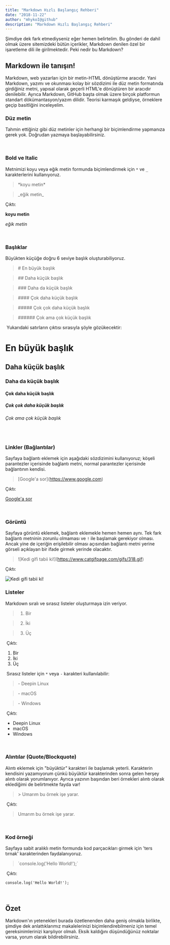 ```yaml
---
title: "Markdown Hızlı Başlangıç Rehberi"
date: "2018-11-22"
author: "mhykoI@github"
description: "Markdown Hızlı Başlangıç Rehberi"
---
```


Şimdiye dek fark etmediyseniz eğer hemen belirtelim. Bu gönderi de dahil olmak üzere sitemizdeki bütün içerikler, Markdown denilen özel bir işaretleme dili ile girilmektedir. Peki nedir bu Markdown?

## Markdown ile tanışın!

Markdown, web yazarları için bir metin-HTML dönüştürme aracıdır. Yani Markdown, yazımı ve okunması kolay bir sözdizimi ile düz metin formatında girdiğiniz metni, yapısal olarak geçerli HTML'e dönüştüren bir aracıdır denilebilir. Ayrıca Markdown, GitHub başta olmak üzere birçok platformun standart dökümantasyon/yazım dilidir. Teorisi karmaşık geldiyse, örneklere geçip basitliğini inceleyelim.
​

### Düz metin

Tahmin ettiğiniz gibi düz metinler için herhangi bir biçimlendirme yapmanıza gerek yok. Doğrudan yazmaya başlayabilirsiniz.

​

### Bold ve Italic

Metnimizi koyu veya eğik metin formunda biçimlendirmek için `*` ve `_` karakterlerini kullanıyoruz.

> \*koyu metin\*

> \_eğik metin\_

Çıktı:

**koyu metin**

_eğik metin_

​

### Başlıklar

Büyükten küçüğe doğru 6 seviye başlık oluşturabiliyoruz.

> \# En büyük başlık

> \## Daha küçük başlık

> \### Daha da küçük başlık

> \#### Çok daha küçük başlık

> \##### Çok çok daha küçük başlık

> \###### Çok ama çok küçük başlık

​
Yukarıdaki satırların çıktısı sırasıyla şöyle gözükecektir:

# En büyük başlık

## Daha küçük başlık

### Daha da küçük başlık

#### Çok daha küçük başlık

##### Çok çok daha küçük başlık

###### Çok ama çok küçük başlık

​

### Linkler (Bağlantılar)

Sayfaya bağlantı eklemek için aşağıdaki sözdizimini kullanıyoruz; köşeli parantezler içerisinde bağlantı metni, normal parantezler içerisinde bağlantının kendisi.

> \[Google'a sor](https://www.google.com)

Çıktı:

[Google'a sor](https://www.google.com)

​

### Görüntü

Sayfaya görüntü eklemek, bağlantı eklemekle hemen hemen aynı. Tek fark bağlantı metninin zorunlu olmaması ve `!` ile başlamak gerekiyor olması. Ancak yine de içeriğin erişilebilir olması açısından bağlantı metni yerine görseli açıklayan bir ifade girmek yerinde olacaktır.

> \!\[Kedi gifi tabii ki!](https://www.catgifpage.com/gifs/318.gif)

Çıktı:

![Kedi gifi tabii ki!](https://www.catgifpage.com/gifs/318.gif)

### Listeler

Markdown sıralı ve sırasız listeler oluşturmaya izin veriyor.

> 1.  Bir

> 2.  İki

> 3.  Üç

​
Çıktı:

1. Bir
2. İki
3. Üç

​
Sırasız listeler için `*` veya `-` karakteri kullanılabilir:

> \- Deepin Linux

> \- macOS

> \- Windows

​
Çıktı:

- Deepin Linux
- macOS
- Windows

​

### Alıntılar (Quote/Blockquote)

Alıntı eklemek için "büyüktür" karakteri ile başlamak yeterli. Karakterin kendisini yazamıyorum çünkü büyüktür karakterinden sonra gelen herşey alıntı olarak yorumlanıyor. Ayrıca yazının başından beri örnekleri alıntı olarak eklediğimi de belirtmekte fayda var!

> \> Umarım bu örnek işe yarar.

​
Çıktı:

> Umarım bu örnek işe yarar.

​

### Kod örneği

Sayfaya sabit aralıklı metin formunda kod parçacıkları girmek için 'ters tırnak' karakterinden faydalanıyoruz.

> \`console.log('Hello World!');\`

​
Çıktı:

`console.log('Hello World!');`

​

## Özet

Markdown'ın yetenekleri burada özetlenenden daha geniş olmakla birlikte, şimdiye dek anlattıklarımız makalelerinizi biçimlendirebilmeniz için temel gereksinimlerinizi karşılıyor olmalı. Eksik kaldığını düşündüğünüz noktalar varsa, yorum olarak bildirebilirsiniz.
